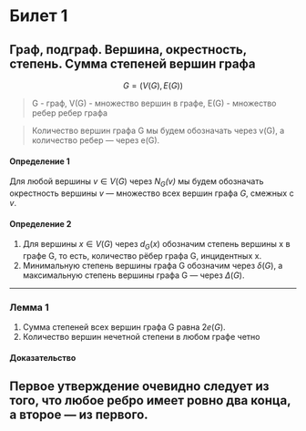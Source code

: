 # Билет 1

## Граф, подграф. Вершина, окрестность, степень. Сумма степеней вершин графа

$$
G = (V(G), E(G))
$$

> G - граф, V(G) - множество вершин в графе, E(G) - множество ребер ребер графа

> Количество вершин графа G мы будем обозначать через v(G), а количество ребер — через e(G).

#### Определение 1
Для любой вершины $v \in V(G)$ через *$N_G(v)$* мы будем обозначать окрестность вершины $v$ — множество всех вершин графа $G$, смежных с $v$.


#### Определение 2
 1) Для вершины $x \in V(G)$ через $d_G(x)$ обозначим степень
 вершины x в графе G, то есть, количество рёбер графа G,
 инцидентных x.
 2) Минимальную степень вершины графа G обозначим через
 $\delta(G)$, а максимальную степень вершины графа G — через
 $\Delta(G).$

---
### Лемма 1
1) Сумма степеней всех вершин графа G равна $2e(G).$
2) Количество вершин нечетной степени в любом графе четно

#### Доказательство
Первое утверждение очевидно следует из того, что 
любое ребро имеет ровно два конца, а второе — из первого.
---
